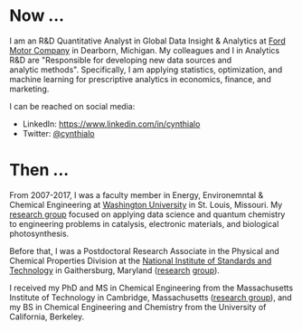 # Now ...

I am an R&D Quantitative Analyst in Global Data Insight & Analytics at [Ford Motor Company](http://www.ford.com) in Dearborn, Michigan.  My colleagues and I in Analytics R&D are "Responsible for developing new data sources and analytic methods".  Specifically, I am applying statistics, optimization, and machine learning for prescriptive analytics in economics, finance, and marketing.

I can be reached on social media:
* LinkedIn: <https://www.linkedin.com/in/cynthialo>
* Twitter: [@cynthialo](https://twitter.com/cynthialo)

# Then ...

From 2007-2017, I was a faculty member in Energy, Environemntal & Chemical Engineering at [Washington University](http://www.wustl.edu) in St. Louis, Missouri.  My [research group](http://caml.engineering.wustl.edu) focused on applying data science and quantum chemistry to engineering problems in catalysis, electronic materials, and biological photosynthesis.

Before that, I was a Postdoctoral Research Associate in the Physical and Chemical Properties Division at the [National Institute of Standards and Technology](http://www.nist.gov) in Gaithersburg, Maryland ([research](https://www.nist.gov/mml/csd/chemical-informatics-research-group) [group](http://chem.uaf.edu/trainor/)).  

I received my PhD and MS in Chemical Engineering from the Massachusetts Institute of Technology in Cambridge, Massachusetts ([research group](http://web.mit.edu/troutgroup/)), and my BS in Chemical Engineering and Chemistry from the University of California, Berkeley.

